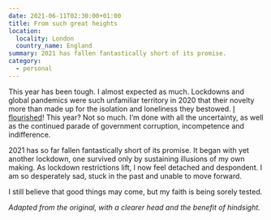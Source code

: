 ```yaml
---
date: 2021-06-11T02:30:00+01:00
title: From such great heights
location:
  locality: London
  country_name: England
summary: 2021 has fallen fantastically short of its promise.
category:
  - personal
---
```


This year has been tough. I almost expected as much. Lockdowns and global pandemics were such unfamiliar territory in 2020 that their novelty more than made up for the isolation and loneliness they bestowed. [I flourished][1]! This year? Not so much. I’m done with all the uncertainty, as well as the continued parade of government corruption, incompetence and indifference.

2021 has so far fallen fantastically short of its promise. It began with yet another lockdown, one survived only by sustaining illusions of my own making. As lockdown restrictions lift, I now feel detached and despondent. I am so desperately sad, stuck in the past and unable to move forward.

I still believe that good things may come, but my faith is being sorely tested.

_Adapted from the original, with a clearer head and the benefit of hindsight._

[1]: /2021/003/a1/2020_in_review/
